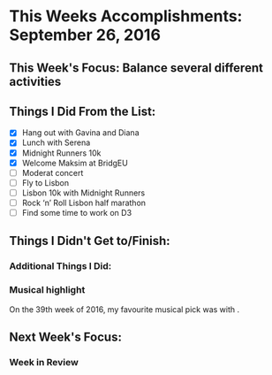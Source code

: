 # This Weeks Accomplishments: September 26, 2016

## This Week's Focus: Balance several different activities

## Things I Did From the List:
- [x] Hang out with Gavina and Diana
- [x] Lunch with Serena
- [x] Midnight Runners 10k
- [x] Welcome Maksim at BridgEU
- [ ] Moderat concert
- [ ] Fly to Lisbon
- [ ] Lisbon 10k with Midnight Runners
- [ ] Rock ‘n’ Roll Lisbon half marathon
- [ ] Find some time to work on D3

## Things I Didn't Get to/Finish:

### Additional Things I Did:

### Musical highlight
On the 39th week of 2016, my favourite musical pick was []() with []().

## Next Week's Focus:

### Week in Review
